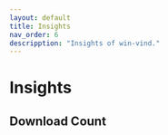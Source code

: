 ```yaml
---
layout: default
title: Insights  
nav_order: 6  
descripption: "Insights of win-vind."  
---  
```


# Insights  

## Download Count  

<canvas id="dl_count"></canvas>  

<script src="https://cdnjs.cloudflare.com/ajax/libs/Chart.js/2.9.4/Chart.min.js"></script>  

<br>    

<script>  
var request = new XMLHttpRequest();
request.open('GET', 'https://api.github.com/repos/pit-ray/win-vind/releases');  

request.onreadystatechange = function() {
  var names = [];
  var counts = [];

  if(request.readyState == 4) {
    if (request.status == 200) {
      var data = JSON.parse(request.responseText);
      for(var item of data) {
        var sp = item.name.split('.');
        var version = sp[0] + '.' + sp[1] + '.x';

        var idx = names.indexOf(version);
        console.log(idx) ;
        if(idx == -1) {
          names.push(version);
        }

        console.log(item.name) ;
        var cnt = 0 ;
        for(var a of item.assets) {
          cnt += a.download_count;
        }

        console.log(cnt) ;
        if(idx == -1) {
          console.log('new') ;
          counts.push(cnt);
          console.log(counts[counts.length - 1]) ;
        }
        else {
          counts[idx] += cnt;
          console.log(counts[idx]) ;
        }
      }
    }
  }

  const ctx = document.getElementById('dl_count');
  const chart = new Chart(ctx, {
    type: 'line',
    data: {
      labels: names.reverse(),
      datasets: [
        {
          label: 'count',
          data: counts.reverse()
        }
      ]
    },
    options: {
      legend: {
        display: false
      }
    }
  });
};
request.send();
</script>
